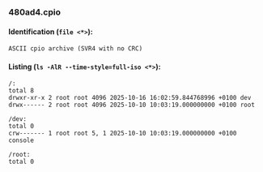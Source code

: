 ### 480ad4.cpio
#### Identification (`file <*>`):
```
ASCII cpio archive (SVR4 with no CRC)
```
#### Listing (`ls -AlR --time-style=full-iso <*>`):
```
/:
total 8
drwxr-xr-x 2 root root 4096 2025-10-16 16:02:59.844768996 +0100 dev
drwx------ 2 root root 4096 2025-10-10 10:03:19.000000000 +0100 root

/dev:
total 0
crw------- 1 root root 5, 1 2025-10-10 10:03:19.000000000 +0100 console

/root:
total 0
```

